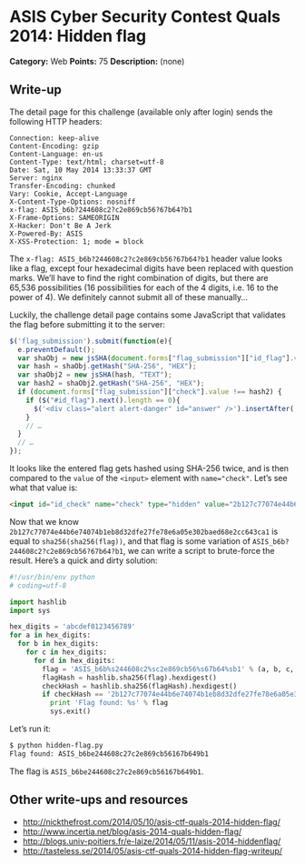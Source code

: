 # ASIS Cyber Security Contest Quals 2014: Hidden flag

**Category:** Web
**Points:** 75
**Description:** (none)

## Write-up

The detail page for this challenge (available only after login) sends the following HTTP headers:

```
Connection: keep-alive
Content-Encoding: gzip
Content-Language: en-us
Content-Type: text/html; charset=utf-8
Date: Sat, 10 May 2014 13:33:37 GMT
Server: nginx
Transfer-Encoding: chunked
Vary: Cookie, Accept-Language
X-Content-Type-Options: nosniff
x-flag: ASIS_b6b?244608c2?c2e869cb56?67b64?b1
X-Frame-Options: SAMEORIGIN
X-Hacker: Don't Be A Jerk
X-Powered-By: ASIS
X-XSS-Protection: 1; mode = block
```

The `x-flag: ASIS_b6b?244608c2?c2e869cb56?67b64?b1` header value looks like a flag, except four hexadecimal digits have been replaced with question marks. We’ll have to find the right combination of digits, but there are 65,536 possibilities (16 possibilities for each of the 4 digits, i.e. 16 to the power of 4). We definitely cannot submit all of these manually…

Luckily, the challenge detail page contains some JavaScript that validates the flag before submitting it to the server:

```js
$('flag_submission').submit(function(e){
  e.preventDefault();
  var shaObj = new jsSHA(document.forms["flag_submission"]["id_flag"].value, "TEXT");
  var hash = shaObj.getHash("SHA-256", "HEX");
  var shaObj2 = new jsSHA(hash, "TEXT");
  var hash2 = shaObj2.getHash("SHA-256", "HEX");
  if (document.forms["flag_submission"]["check"].value !== hash2) {
    if ($("#id_flag").next().length == 0){
      $('<div class="alert alert-danger" id="answer" />').insertAfter('#id_flag');
    }
    // …
  }
  // …
});
```

It looks like the entered flag gets hashed using SHA-256 twice, and is then compared to the `value` of the `<input>` element with `name="check"`. Let’s see what that value is:

```html
<input id="id_check" name="check" type="hidden" value="2b127c77074e44b6e74074b1eb8d32dfe27fe78e6a05e302baed68e2cc643ca1" />
```

Now that we know `2b127c77074e44b6e74074b1eb8d32dfe27fe78e6a05e302baed68e2cc643ca1` is equal to `sha256(sha256(flag))`, and that flag is some variation of `ASIS_b6b?244608c2?c2e869cb56?67b64?b1`, we can write a script to brute-force the result. Here’s a quick and dirty solution:

```python
#!/usr/bin/env python
# coding=utf-8

import hashlib
import sys

hex_digits = 'abcdef0123456789'
for a in hex_digits:
  for b in hex_digits:
    for c in hex_digits:
      for d in hex_digits:
        flag = 'ASIS_b6b%s244608c2%sc2e869cb56%s67b64%sb1' % (a, b, c, d)
        flagHash = hashlib.sha256(flag).hexdigest()
        checkHash = hashlib.sha256(flagHash).hexdigest()
        if checkHash == '2b127c77074e44b6e74074b1eb8d32dfe27fe78e6a05e302baed68e2cc643ca1':
          print 'Flag found: %s' % flag
          sys.exit()
```

Let’s run it:

```bash
$ python hidden-flag.py
Flag found: ASIS_b6be244608c27c2e869cb56167b649b1
```

The flag is `ASIS_b6be244608c27c2e869cb56167b649b1`.

## Other write-ups and resources

* <http://nickthefrost.com/2014/05/10/asis-ctf-quals-2014-hidden-flag/>
* <http://www.incertia.net/blog/asis-2014-quals-hidden-flag/>
* <http://blogs.univ-poitiers.fr/e-laize/2014/05/11/asis-2014-hiddenflag/>
* <http://tasteless.se/2014/05/asis-ctf-quals-2014-hidden-flag-writeup/>
